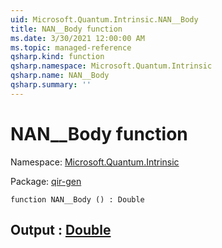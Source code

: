 ```yaml
---
uid: Microsoft.Quantum.Intrinsic.NAN__Body
title: NAN__Body function
ms.date: 3/30/2021 12:00:00 AM
ms.topic: managed-reference
qsharp.kind: function
qsharp.namespace: Microsoft.Quantum.Intrinsic
qsharp.name: NAN__Body
qsharp.summary: ''
---
```


# NAN__Body function

Namespace: [Microsoft.Quantum.Intrinsic](xref:Microsoft.Quantum.Intrinsic)

Package: [qir-gen](https://nuget.org/packages/qir-gen)




```qsharp
function NAN__Body () : Double
```


## Output : [Double](xref:microsoft.quantum.lang-ref.double)


